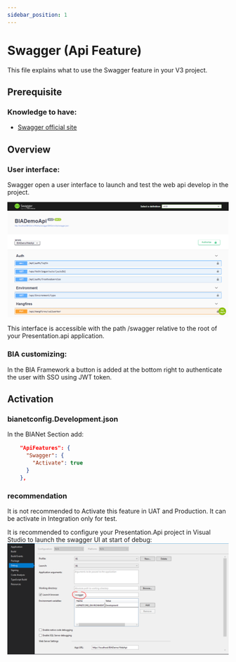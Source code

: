 ```yaml
---
sidebar_position: 1
---
```


# Swagger (Api Feature)
This file explains what to use the Swagger feature in your V3 project.

## Prerequisite

### Knowledge to have:
* [Swagger official site](https://swagger.io/)

## Overview
### User interface:
Swagger open a user interface to launch and test the web api develop in the project.

![Swagger UI](../Images/SwaggerUI.png)

This interface is accessible with the path /swagger relative to the root of your Presentation.api application.

### BIA customizing:
In the BIA Framework a button is added at the bottom right to authenticate the user with SSO using JWT token.

## Activation
### bianetconfig.Development.json
In the BIANet Section add:
``` json
    "ApiFeatures": {
      "Swagger": {
        "Activate": true
      }
    },
```
### recommendation
It is not recommended to Activate this feature in UAT and Production. It can be activate in Integration only for test.

It is recommended to configure your Presentation.Api project in Visual Studio to launch the swagger UI at start of debug:
![Swagger VS Configuration](../Images/SwaggerVSConfig.png)
